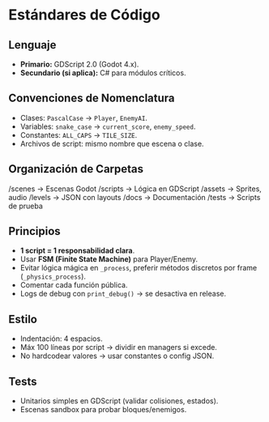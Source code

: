# Estándares de Código

## Lenguaje
- **Primario:** GDScript 2.0 (Godot 4.x).
- **Secundario (si aplica):** C# para módulos críticos.

## Convenciones de Nomenclatura
- Clases: `PascalCase` → `Player`, `EnemyAI`.
- Variables: `snake_case` → `current_score`, `enemy_speed`.
- Constantes: `ALL_CAPS` → `TILE_SIZE`.
- Archivos de script: mismo nombre que escena o clase.

## Organización de Carpetas
/scenes → Escenas Godot
/scripts → Lógica en GDScript
/assets → Sprites, audio
/levels → JSON con layouts
/docs → Documentación
/tests → Scripts de prueba

## Principios
- **1 script = 1 responsabilidad clara**.
- Usar **FSM (Finite State Machine)** para Player/Enemy.
- Evitar lógica mágica en `_process`, preferir métodos discretos por frame (`_physics_process`).
- Comentar cada función pública.
- Logs de debug con `print_debug()` → se desactiva en release.

## Estilo
- Indentación: 4 espacios.
- Máx 100 líneas por script → dividir en managers si excede.
- No hardcodear valores → usar constantes o config JSON.

## Tests
- Unitarios simples en GDScript (validar colisiones, estados).
- Escenas sandbox para probar bloques/enemigos.